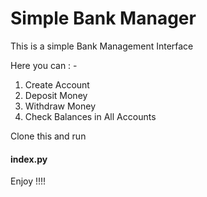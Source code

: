 <h1>Simple Bank Manager</h1>
This is a simple Bank Management Interface <br>

Here you can : - <br>
1. Create Account
2. Deposit Money
3. Withdraw Money
4. Check Balances in All Accounts

Clone this and run <h4>index.py</h4> 

Enjoy !!!! 

